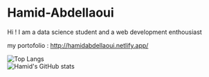 # Hamid-Abdellaoui
Hi !  I am a data science student and a web development enthousiast



my portofolio :
http://hamidabdellaoui.netlify.app/

![Top Langs](https://github-readme-stats.vercel.app/api/top-langs/?username=Hamid-abdellaoui&theme=highcontrast) <br>
![Hamid's GitHub stats](https://github-readme-stats.vercel.app/api?username=Hamid-Abdellaoui&show_icons=true&theme=highcontrast) <br>
